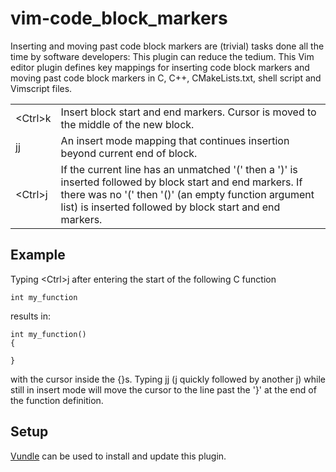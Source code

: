 vim-code_block_markers
======================

Inserting and moving past code block markers are (trivial) tasks done all the time by software developers: This plugin can reduce the tedium. This Vim editor plugin defines key mappings for inserting code block markers and moving past code block markers in C, C++, CMakeLists.txt, shell script and Vimscript files.

<table>
<tr>
<td>&lt;Ctrl&gt;k</td>
<td>Insert block start and end markers. Cursor is moved to the middle of the new block.
</tr>

<tr>
<td>jj</td>
<td>An insert mode mapping that continues insertion beyond current end of block.
</tr>

<tr>
<td>&lt;Ctrl&gt;j</td>
<td>If the current line has an unmatched '(' then a ')' is inserted followed by block start and end markers. If there was no '(' then '()' (an empty function argument list) is inserted followed by block start and end markers.
</tr>
</table>


Example
-------
Typing &lt;Ctrl&gt;j after entering the start of the following C function
```
int my_function
```
results in:
```
int my_function()
{

}
```
with the cursor inside the {}s. Typing jj (j quickly followed by another j) while still in insert mode will move the cursor to the line past the '}' at the end of the function definition.


Setup
-----
[Vundle](https://github.com/gmarik/vundle) can be used to install and update this plugin.
